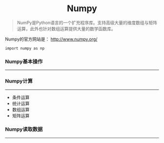 <h1 align="center">Numpy</h1>

> NumPy是Python语言的一个扩充程序库。支持高级大量的维度数组与矩阵运算，此外也针对数组运算提供大量的数学函数库。

Numpy的官方网站是： http://www.numpy.org/

    import numpy as np

### Numpy基本操作 ###

----------

### Numpy计算 ###

----------

- 条件运算
- 统计运算
- 数组运算
- 矩阵运算

### Numpy读取数据 ###

----------


